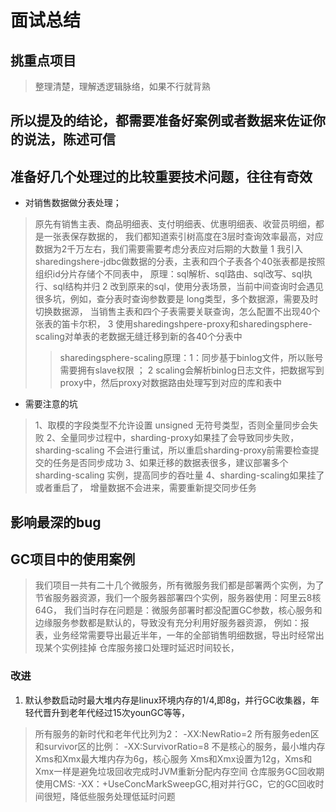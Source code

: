 #  面试总结

## 挑重点项目
> 整理清楚，理解透逻辑脉络，如果不行就背熟 


>
##  所以提及的结论，都需要准备好案例或者数据来佐证你的说法，陈述可信
>



## 准备好几个处理过的比较重要技术问题，往往有奇效
* 对销售数据做分表处理；
>原先有销售主表、商品明细表、支付明细表、优惠明细表、收营员明细，都是一张表保存数据的，
>我们都知道索引树高度在3层时查询效率最高，对应数据为2千万左右，我们需要需要考虑分表应对后期的大数量
>1 我引入sharedingshere-jdbc做数据的分表，主表和四个子表各个40张表都是按照组织id分片存储个不同表中，
原理：sql解析、sql路由、sql改写、sql执行、sql结构并归
>2 改到原来的sql，使用分表场景，当前中间查询时会遇见很多坑，例如，查分表时查询参数要是 long类型，多个数据源，需要及时切换数据源，
>  当销售主表和四个子表需要关联查询，怎么配置不出现40个张表的笛卡尔积，
>3 使用sharedingshpere-proxy和sharedingsphere-scaling对单表的老数据无缝迁移到新的各40个分表中
>>sharedingsphere-scaling原理：1：同步基于binlog文件，所以账号需要拥有slave权限 ；  2  scaling会解析binlog日志文件，把数据写到proxy中，然后proxy对数据路由处理写到对应的库和表中
  * 需要注意的坑
> 1、取模的字段类型不允许设置 unsigned 无符号类型，否则全量同步会失败
> 2、全量同步过程中，sharding-proxy如果挂了会导致同步失败，sharding-scaling 不会进行重试，所以重启sharding-proxy前需要检查提交的任务是否同步成功
> 3、如果迁移的数据表很多，建议部署多个sharding-scaling 实例，提高同步的吞吐量
> 4、sharding-scaling如果挂了或者重启了， 增量数据不会进来，需要重新提交同步任务


## 影响最深的bug


## GC项目中的使用案例

> 我们项目一共有二十几个微服务，所有微服务我们都是部署两个实例，为了节省服务器资源，我们一个服务器部署四个实例，服务器使用：阿里云8核64G，
>我们当时存在问题是：微服务部署时都没配置GC参数，核心服务和边缘服务参数都是默认的，导致没有充分利用好服务器资源，
>例如：报表，业务经常需要导出最近半年，一年的全部销售明细数据，导出时经常出现某个实例挂掉
>仓库服务接口处理时延迟时间较长，
### 改进 
1. 默认参数启动时最大堆内存是linux环境内存的1/4,即8g，并行GC收集器，年轻代晋升到老年代经过15次younGC等等，
> 所有服务的新时代和老年代比列为2： -XX:NewRatio=2
> 所有服务eden区和survivor区的比例： -XX:SurvivorRatio=8 
> 不是核心的服务，最小堆内存Xms和Xmx最大堆内存为6g，核心服务 Xms和Xmx设置为12g，Xms和Xmx一样是避免垃圾回收完成时JVM重新分配内存空间
> 仓库服务GC回收期使用CMS: -XX：+UseConcMarkSweepGC,相对并行GC，它的GC回收时间很短，降低些服务处理低延时问题
>